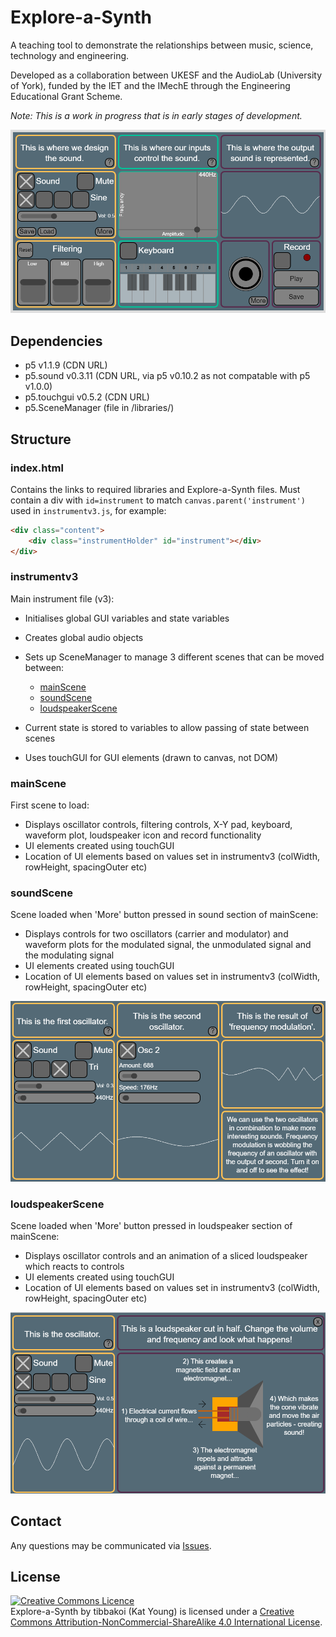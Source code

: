 # Explore-a-Synth
A teaching tool to demonstrate the relationships between music, science, technology and engineering. 

Developed as a collaboration between UKESF and the AudioLab (University of York), funded by the IET and the IMechE through the Engineering Educational Grant Scheme.

*Note: This is a work in progress that is in early stages of development.*

![The first scene of the Explore-a-Synth, showing the synthesiser controls, user pitch controls and plotted waveform.](img/mainScene.png)

## Dependencies
* p5 v1.1.9 (CDN URL)
* p5.sound v0.3.11 (CDN URL, via p5 v0.10.2 as not compatable with p5 v1.0.0)
* p5.touchgui v0.5.2 (CDN URL)
* p5.SceneManager (file in /libraries/)

## Structure
### index.html
Contains the links to required libraries and Explore-a-Synth files.
Must contain a div with `id=instrument` to match `canvas.parent('instrument')` used in `instrumentv3.js`, for example:
```html
<div class="content">
	<div class="instrumentHolder" id="instrument"></div>
</div>
```
### instrumentv3
Main instrument file (v3):
- Initialises global GUI variables and state variables
- Creates global audio objects
- Sets up SceneManager to manage 3 different scenes that can be moved between:

	* [mainScene](#mainScene)
	* [soundScene](#soundScene)
	* [loudspeakerScene](#loudspeakerScene)

- Current state is stored to variables to allow passing of state between scenes
- Uses touchGUI for GUI elements (drawn to canvas, not DOM)

### mainScene
First scene to load:
- Displays oscillator controls, filtering controls, X-Y pad, keyboard, waveform plot, loudspeaker icon and record functionality
- UI elements created using touchGUI
- Location of UI elements based on values set in instrumentv3 (colWidth, rowHeight, spacingOuter etc)

### soundScene
Scene loaded when 'More' button pressed in sound section of mainScene:
- Displays controls for two oscillators (carrier and modulator) and waveform plots for the modulated signal, the unmodulated signal and the modulating signal
- UI elements created using touchGUI
- Location of UI elements based on values set in instrumentv3 (colWidth, rowHeight, spacingOuter etc)

![The second scene of the Explore-a-Synth, showing the synthesiser controls for the two oscillators used in frequency modulation synthesis.](img/soundScene.png)

### loudspeakerScene
Scene loaded when 'More' button pressed in loudspeaker section of mainScene:
- Displays oscillator controls and an animation of a sliced loudspeaker which reacts to controls
- UI elements created using touchGUI
- Location of UI elements based on values set in instrumentv3 (colWidth, rowHeight, spacingOuter etc)

![The third scene of the Explore-a-Synth, showing the synthesiser controls and responsive animated loudspeaker graphic.](img/loudspeakerScene.png)

## Contact
Any questions may be communicated via [Issues](https://github.com/tibbakoi/explore-a-synth/issues).

## License
<a rel="license" href="http://creativecommons.org/licenses/by-nc-sa/4.0/"><img alt="Creative Commons Licence" style="border-width:0" src="https://i.creativecommons.org/l/by-nc-sa/4.0/88x31.png" /></a><br /><span xmlns:dct="http://purl.org/dc/terms/" href="http://purl.org/dc/dcmitype/InteractiveResource" property="dct:title" rel="dct:type">Explore-a-Synth</span> by <span xmlns:cc="http://creativecommons.org/ns#" property="cc:attributionName">tibbakoi (Kat Young)</span> is licensed under a <a rel="license" href="http://creativecommons.org/licenses/by-nc-sa/4.0/">Creative Commons Attribution-NonCommercial-ShareAlike 4.0 International License</a>.
